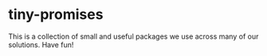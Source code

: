 # tiny-promises

This is a collection of small and useful packages we use across many of our solutions. Have fun!
